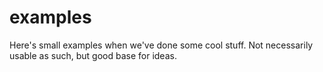 # examples
Here's small examples when we've done some cool stuff. Not necessarily usable as such, but good base for ideas.
